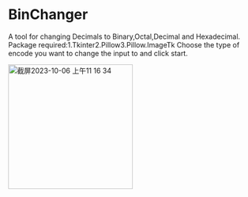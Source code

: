 # BinChanger
A tool for changing Decimals to Binary,Octal,Decimal and Hexadecimal.
Package required:1.Tkinter2.Pillow3.Pillow.ImageTk
Choose the type of encode you want to change the input to and click start.

<img width="252" alt="截屏2023-10-06 上午11 16 34" src="https://github.com/snowflake2432/BinChanger/assets/147137312/a426375c-2584-4de7-a95a-75125e5272ab">





